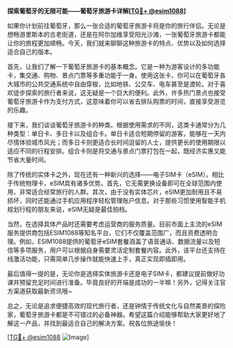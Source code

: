 **探索葡萄牙的无限可能——葡萄牙旅游卡详解[[TG💪+ @esim1088](https://t.me/s/esim1088)]**

如果你计划前往葡萄牙，那么一张合适的葡萄牙旅游卡将是你的旅行伴侣。无论是想畅游里斯本的古老街道，还是在阿尔加维享受阳光沙滩，一张葡萄牙旅游卡都能让你的旅程更加顺畅。今天，我们就来聊聊这种旅游卡的特点、优势以及如何选择适合自己的版本。

首先，让我们了解一下葡萄牙旅游卡的基本概念。它是一种为游客设计的多功能卡，集交通、购物、景点门票等多重功能于一身。使用这张卡，你可以在葡萄牙各大城市的公共交通系统中自由穿梭，比如地铁、公交车、电车甚至是渡轮。对于喜欢徒步探索的旅行者来说，这无疑是一个巨大的便利。此外，许多热门景点也接受葡萄牙旅游卡作为支付方式，这意味着你可以省去排队购票的时间，直接享受游览的乐趣。

接下来，我们谈谈葡萄牙旅游卡的种类。根据使用需求的不同，这类卡通常分为几种类型：单日卡、多日卡以及组合卡。单日卡适合短期停留的游客，能够在一天内尽情体验城市风光；而多日卡则更适合长时间逗留的人士，提供更长的使用期限以适应不同的行程安排。组合卡则是将交通与景点门票打包在一起，既经济实惠又能节省大量时间。

除了传统的实体卡之外，现在还有一种新兴的选择——电子SIM卡（eSIM）。相比于传统物理卡，eSIM具有诸多优势。首先，它无需更换设备即可在全球范围内使用，非常适合经常旅行的人群。其次，由于没有实体芯片，eSIM更加耐用且不易损坏，同时还能通过手机应用程序轻松管理账户信息。对于那些习惯使用智能手机规划行程的朋友来说，eSIM无疑是最佳拍档。

当然，在选择具体产品时还需要考虑运营商的服务质量。目前市面上主流的eSIM服务提供商包括ESIM1088等知名平台，它们不仅覆盖范围广，而且资费透明合理。例如，ESIM1088提供的葡萄牙eSIM套餐涵盖了语音通话、数据流量以及短信等多项服务，用户可以根据自身需要灵活定制套餐内容。此外，该平台还支持在线激活功能，只需简单几步操作就能快速上手，真正实现即插即用。

最后值得一提的是，无论你是选择实体旅游卡还是电子SIM卡，都建议提前做好功课并预留充足时间进行准备。毕竟良好的开端是成功的一半嘛！另外，记得关注官方渠道获取最新资讯哦~

总之，无论是追求便捷高效的现代旅行者，还是钟情于传统文化与自然美景的探险家，葡萄牙旅游卡都是不可错过的必备神器。希望这篇介绍能够帮助大家更好地了解这一产品，并找到最适合自己的解决方案。祝各位旅途愉快！

[[TG💪+ @esim1088](https://t.me/s/esim1088) ![Image](https://i.postimg.cc/4NQfJmqS/Snipaste-2025-05-13-00-14-12.png)]